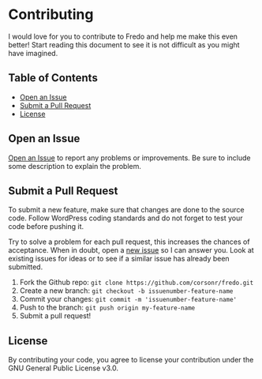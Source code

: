 # Contributing

I would love for you to contribute to Fredo and help me make this even better! Start reading this document to see it is not difficult as you might have imagined.


## Table of Contents

- [Open an Issue](#open-an-issue)
- [Submit a Pull Request](#submit-a-pull-request)
- [License](#license)


## Open an Issue

[Open an Issue](../../../issues/new) to report any problems or improvements. Be sure to include some description to explain the problem.


## Submit a Pull Request

To submit a new feature, make sure that changes are done to the source code. Follow WordPress coding standards and do not forget to test your code before pushing it.

Try to solve a problem for each pull request, this increases the chances of acceptance. When in doubt, open a [new issue](#open-an-issue) so I can answer you. Look at existing issues for ideas or to see if a similar issue has already been submitted.

1. Fork the Github repo: `git clone https://github.com/corsonr/fredo.git`
1. Create a new branch: `git checkout -b issuenumber-feature-name`
1. Commit your changes: `git commit -m 'issuenumber-feature-name'`
1. Push to the branch: `git push origin my-feature-name`
1. Submit a pull request!

## License

By contributing your code, you agree to license your contribution under the GNU General Public License v3.0.
